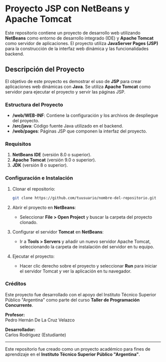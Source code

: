 # Proyecto JSP con NetBeans y Apache Tomcat

Este repositorio contiene un proyecto de desarrollo web utilizando **NetBeans** como entorno de desarrollo integrado (IDE) y **Apache Tomcat** como servidor de aplicaciones. El proyecto utiliza **JavaServer Pages (JSP)** para la construcción de la interfaz web dinámica y las funcionalidades backend.

## Descripción del Proyecto

El objetivo de este proyecto es demostrar el uso de **JSP** para crear aplicaciones web dinámicas con **Java**. Se utiliza **Apache Tomcat** como servidor para ejecutar el proyecto y servir las páginas JSP.

### Estructura del Proyecto

- **/web/WEB-INF**: Contiene la configuración y los archivos de despliegue del proyecto.
- **/src/java**: Código fuente Java utilizado en el backend.
- **/web/pages**: Páginas JSP que componen la interfaz del proyecto.
  
### Requisitos

1. **NetBeans IDE** (versión 8.0 o superior).
2. **Apache Tomcat** (versión 9.0 o superior).
3. **JDK** (versión 8 o superior).
   
### Configuración e Instalación

1. Clonar el repositorio:
    ```bash
    git clone https://github.com/tuusuario/nombre-del-repositorio.git
    ```

2. Abrir el proyecto en **NetBeans**:
    - Seleccionar **File > Open Project** y buscar la carpeta del proyecto clonado.

3. Configurar el servidor **Tomcat** en **NetBeans**:
    - Ir a **Tools > Servers** y añadir un nuevo servidor Apache Tomcat, seleccionando la carpeta de instalación del servidor en tu equipo.

4. Ejecutar el proyecto:
    - Hacer clic derecho sobre el proyecto y seleccionar **Run** para iniciar el servidor Tomcat y ver la aplicación en tu navegador.

### Créditos

Este proyecto fue desarrollado con el apoyo del Instituto Técnico Superior Público "Argentina" como parte del curso **Taller de Programación Concurrente**.

**Profesor:**  
Pedro Hernán De La Cruz Velazco

**Desarrollador:**  
Carlos Rodríguez (Estudiante)

---

Este repositorio fue creado como un proyecto académico para fines de aprendizaje en el **Instituto Técnico Superior Público "Argentina"**.
